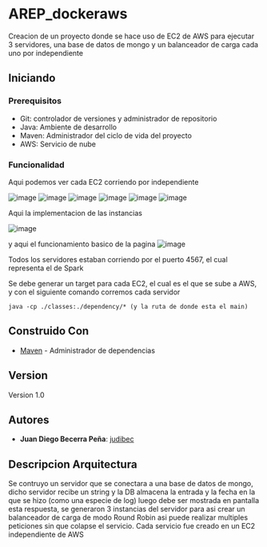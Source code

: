 # AREP_dockeraws

Creacion de un proyecto donde se hace uso de EC2 de AWS para ejecutar 3 servidores, una base de datos de mongo y un balanceador de carga cada uno por independiente

## Iniciando

### Prerequisitos

* Git: controlador de versiones y administrador de repositorio
* Java: Ambiente de desarrollo
* Maven: Administrador del ciclo de vida del proyecto
* AWS: Servicio de nube

### Funcionalidad

Aqui podemos ver cada EC2 corriendo por independiente

![image](https://user-images.githubusercontent.com/90010884/224425008-4339538e-06c7-4407-bf6a-9023d96fdec0.png)
![image](https://user-images.githubusercontent.com/90010884/224425010-96c7ef30-7f84-42de-8bfd-31d03f919802.png)
![image](https://user-images.githubusercontent.com/90010884/224425017-3efd8639-64e4-470e-858d-16d38e3f8bf3.png)
![image](https://user-images.githubusercontent.com/90010884/224425030-39f7c158-7258-4413-bb1f-1ecf9b0fbcc2.png)
![image](https://user-images.githubusercontent.com/90010884/224425061-44e6eba4-53f4-426f-877c-3c951235bf76.png)
![image](https://user-images.githubusercontent.com/90010884/224425077-bf155af6-000b-491e-b7de-c6dacfcd359d.png)

Aqui la implementacion de las instancias

![image](https://user-images.githubusercontent.com/90010884/224425107-1b150159-6b45-43aa-84ea-0e78c6551fc4.png)

y aqui el funcionamiento basico de la pagina
![image](https://user-images.githubusercontent.com/90010884/224425118-574e255e-9133-41ba-9914-3b95f8d59d87.png)

Todos los servidores estaban corriendo por el puerto 4567, el cual representa el de Spark

Se debe generar un target para cada EC2, el cual es el que se sube a AWS, y con el siguiente comando corremos cada servidor
```
java -cp ./classes:./dependency/* (y la ruta de donde esta el main)
```
## Construido Con

* [Maven](https://maven.apache.org/) - Administrador de dependencias

## Version

Version 1.0

## Autores

* **Juan Diego Becerra Peña**: [judibec](https://github.com/judibec)

## Descripcion Arquitectura

Se contruyo un servidor que se conectara a una base de datos de mongo, dicho servidor recibe un string y la DB almacena la entrada y la fecha en la que se hizo (como una especie de log) luego debe ser mostrada en pantalla esta respuesta, se generaron 3 instancias del servidor para asi crear un balanceador de carga de modo Round Robin asi puede realizar multiples peticiones sin que colapse el servicio. Cada servicio fue creado en un EC2 independiente de AWS
